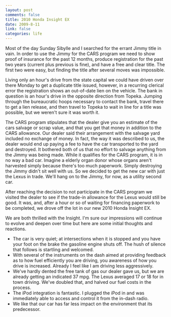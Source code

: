```yaml
--- 
layout: post
comments: false
title: 2010 Honda Insight EX
date: 2009-8-11
link: false
categories: life
---
```

Most of the day Sunday Sibylle and I searched for the errant Jimmy title in vain. In order to use the Jimmy for the CARS program we need to show proof of insurance for the past 12 months, produce registration for the past two years (current plus previous is fine), and have a free and clear title. The first two were easy, but finding the title after several moves was impossible.

Living only an hour's drive from the state capital we could have driven over there Monday to get a duplicate title issued, however, in a recurring clerical error the registration shows an out-of-date lien on the vehicle. The bank in question is an hour's drive in the opposite direction from Topeka. Jumping through the bureaucratic hoops necessary to contact the bank, travel there to get a lien release, and then travel to Topeka to wait in line for a title was possible, but we weren't sure it was worth it.

The CARS program stipulates that the dealer give you an estimate of the cars salvage or scrap value, and that you get that money in addition to the CARS allowance. Our dealer said their arrangement with the salvage yard included no exchange of money. In fact, the way it was described to us, the dealer would end up paying a fee to have the car transported to the yard and destroyed. It bothered both of us that no effort to salvage anything from the Jimmy was being made. While it qualifies for the CARS program, it is in no way a bad car. Imagine a elderly organ donor whose organs aren't harvested simply because there's too much paperwork. Simply destroying the Jimmy didn't sit well with us. So we decided to get the new car with just the Lexus in trade. We'll hang on to the Jimmy, for now, as a utility second car.

After reaching the decision to not participate in the CARS program we visited the dealer to see if the trade-in allowance for the Lexus would still be good. It was, and, after a hour or so of waiting for financing paperwork to be completed, we drove off the lot in our new 2010 Honda Insight EX.

We are both thrilled with the Insight. I'm sure our impressions will continue to evolve and deepen over time but here are some initial thoughts and reactions.
<ul>
	<li>The car is very quiet; at intersections when it is stopped and you have your foot on the brake the gasoline engine shuts off. The hush of silence that follows is startling and welcomed.</li>
	<li>With several of the instruments on the dash aimed at providing feedback as to how fuel efficiently you are driving, you awareness of how you drive is increased. Already I feel like I am driving less aggressively.</li>
	<li>We've hardly dented the free tank of gas our dealer gave us, but we are already getting an indicated 37 mpg. The Lexus averaged 17 or 18 for in town driving. We've doubled that, and halved our fuel costs in the process.</li>
	<li>The iPod integration is fantastic. I plugged the iPod in and was immediately able to access and control it from the in-dash radio.</li>
	<li>We like that our car has far less impact on the environment that its predecessor.</li>
</ul>
